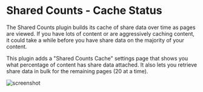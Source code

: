 # Shared Counts - Cache Status

The Shared Counts plugin builds its cache of share data over time as pages are viewed. If you have lots of content or are aggressively caching content, it could take a while before you have share data on the majority of your content.

This plugin adds a "Shared Counts Cache" settings page that shows you what percentage of content has share data attached. It also lets you retrieve share data in bulk for the remaining pages (20 at a time).

![screenshot](https://d3vv6lp55qjaqc.cloudfront.net/items/1f1k0F0n0A0m1r1w3W3N/Screen%20Shot%202018-03-26%20at%203.29.32%20PM.png?X-CloudApp-Visitor-Id=095a13821a9a7633d8999bdb4bf2b94a&v=7364617d)
